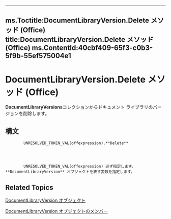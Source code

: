 

---
ms.Toctitle:DocumentLibraryVersion.Delete メソッド (Office)
title:DocumentLibraryVersion.Delete メソッド (Office)
ms.ContentId:40cbf409-65f3-c0b3-5f9b-55ef575004e1
---
# DocumentLibraryVersion.Delete メソッド (Office)




**DocumentLibraryVersions**コレクションからドキュメント ライブラリのバージョンを削除します。

## 構文

            UNRESOLVED_TOKEN_VAL(offexpression).**Delete**




            UNRESOLVED_TOKEN_VAL(offexpression) 必ず指定します。**DocumentLibraryVersion** オブジェクトを表す変数を指定します。



## Related Topics

[DocumentLibraryVersion オブジェクト](ac13975d-4f91-1fc5-5b0a-94b21309ffb7.md)

[DocumentLibraryVersion オブジェクトのメンバー](81015690-f681-67e5-4ff7-329a95f78f3d.md)




